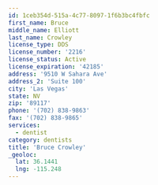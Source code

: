 ```yaml
---
id: 1ceb354d-515a-4c77-8097-1f6b3bc4fbfc
first_name: Bruce
middle_name: Elliott
last_name: Crowley
license_type: DDS
license_number: '2216'
license_status: Active
license_expiration: '42185'
address: '9510 W Sahara Ave'
address_2: 'Suite 100'
city: 'Las Vegas'
state: NV
zip: '89117'
phone: '(702) 838-9863'
fax: '(702) 838-9865'
services:
  - dentist
category: dentists
title: 'Bruce Crowley'
_geoloc:
  lat: 36.1441
  lng: -115.248
---
```

